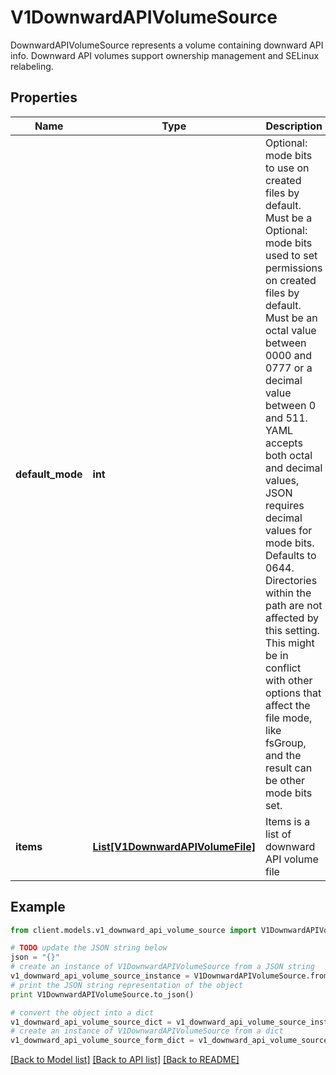 # V1DownwardAPIVolumeSource

DownwardAPIVolumeSource represents a volume containing downward API info. Downward API volumes support ownership management and SELinux relabeling.

## Properties
Name | Type | Description | Notes
------------ | ------------- | ------------- | -------------
**default_mode** | **int** | Optional: mode bits to use on created files by default. Must be a Optional: mode bits used to set permissions on created files by default. Must be an octal value between 0000 and 0777 or a decimal value between 0 and 511. YAML accepts both octal and decimal values, JSON requires decimal values for mode bits. Defaults to 0644. Directories within the path are not affected by this setting. This might be in conflict with other options that affect the file mode, like fsGroup, and the result can be other mode bits set. | [optional] 
**items** | [**List[V1DownwardAPIVolumeFile]**](V1DownwardAPIVolumeFile.md) | Items is a list of downward API volume file | [optional] 

## Example

```python
from client.models.v1_downward_api_volume_source import V1DownwardAPIVolumeSource

# TODO update the JSON string below
json = "{}"
# create an instance of V1DownwardAPIVolumeSource from a JSON string
v1_downward_api_volume_source_instance = V1DownwardAPIVolumeSource.from_json(json)
# print the JSON string representation of the object
print V1DownwardAPIVolumeSource.to_json()

# convert the object into a dict
v1_downward_api_volume_source_dict = v1_downward_api_volume_source_instance.to_dict()
# create an instance of V1DownwardAPIVolumeSource from a dict
v1_downward_api_volume_source_form_dict = v1_downward_api_volume_source.from_dict(v1_downward_api_volume_source_dict)
```
[[Back to Model list]](../README.md#documentation-for-models) [[Back to API list]](../README.md#documentation-for-api-endpoints) [[Back to README]](../README.md)


